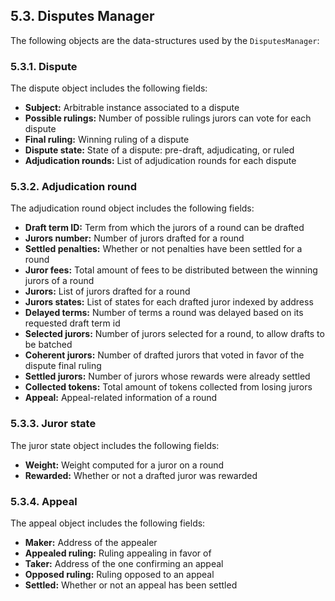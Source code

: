 ## 5.3. Disputes Manager

The following objects are the data-structures used by the `DisputesManager`:

### 5.3.1. Dispute

The dispute object includes the following fields:

- **Subject:** Arbitrable instance associated to a dispute
- **Possible rulings:** Number of possible rulings jurors can vote for each dispute
- **Final ruling:** Winning ruling of a dispute
- **Dispute state:** State of a dispute: pre-draft, adjudicating, or ruled
- **Adjudication rounds:** List of adjudication rounds for each dispute

### 5.3.2. Adjudication round

The adjudication round object includes the following fields:

- **Draft term ID:** Term from which the jurors of a round can be drafted
- **Jurors number:** Number of jurors drafted for a round
- **Settled penalties:** Whether or not penalties have been settled for a round
- **Juror fees:** Total amount of fees to be distributed between the winning jurors of a round
- **Jurors:** List of jurors drafted for a round
- **Jurors states:** List of states for each drafted juror indexed by address
- **Delayed terms:** Number of terms a round was delayed based on its requested draft term id
- **Selected jurors:** Number of jurors selected for a round, to allow drafts to be batched
- **Coherent jurors:** Number of drafted jurors that voted in favor of the dispute final ruling
- **Settled jurors:** Number of jurors whose rewards were already settled
- **Collected tokens:** Total amount of tokens collected from losing jurors
- **Appeal:** Appeal-related information of a round

### 5.3.3. Juror state

The juror state object includes the following fields:

- **Weight:** Weight computed for a juror on a round
- **Rewarded:** Whether or not a drafted juror was rewarded

### 5.3.4. Appeal

The appeal object includes the following fields:

- **Maker:** Address of the appealer
- **Appealed ruling:** Ruling appealing in favor of
- **Taker:** Address of the one confirming an appeal
- **Opposed ruling:** Ruling opposed to an appeal
- **Settled:** Whether or not an appeal has been settled
